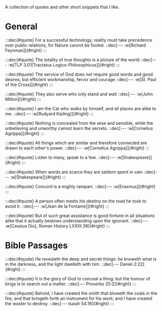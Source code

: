 A collection of quotes and other short snippets that I like.

# General

:::dec{#quote}
For a successful technology, reality must take precedence over public relations, for Nature cannot be fooled.
::dec[--- :w[Richard Feynman]]{#right}
:::

:::dec{#quote}
The totality of true thoughts is a picture of the world
::dec[--- :w[TLP 3.01|Tractatus Logico-Philosophicus]]{#right}
:::

:::dec{#quote}
The service of God does not require good words and good desires, but efficient workmanship, fervor and courage
::dec[--- :w[St. Paul of the Cross]]{#right}
:::

:::dec{#quote}
They also serve who only stand and wait
::dec[--- :w[John Milton]]{#right}
:::

:::dec{#quote}
I am the Cat who walks by himself, and all places are alike to me.
::dec[--- :w[Rudyard Kipling]]{#right}
:::

:::dec{#quote}
Nothing is concealed from the wise and sensible, while the unbelieving and unworthy cannot learn the secrets.
::dec[--- :w[Cornelius Agrippa]]{#right}
:::

:::dec{#quote}
All things which are similar and therefore connected are drawn to each other's power.
::dec[--- :w[Cornelius Agrippa]]{#right}
:::

:::dec{#quote}
Listen to many, speak to a few.
::dec[--- :w[Shakespeare]]{#right}
:::

:::dec{#quote}
When words are scarce they are seldom spent in vain
::dec[--- :w[Shakespeare]]{#right}
:::

:::dec{#quote}
Concord is a mighty rampart.
::dec[--- :w[Erasmus]]{#right}
:::

:::dec{#quote}
A person often meets his destiny on the road he took to avoid it.
::dec[--- :w[Jean de la Fontaine]]{#right}
:::

:::dec{#quote}
But of such great assistance is good fortune in all situations alike that it actually bestows understanding upon the ignorant.
::dec[--- :w[Cassius Dio], Roman History LXXIX.38]{#right}
:::

# Bible Passages

:::dec{#quote}
He revealeth the deep and secret things: he knoweth what is in the darkness, and the light dwelleth with him.
::dec[--- Daniel 2:22]{#right}
:::

:::dec{#quote}
It is the glory of God to conceal a thing: but the honour of kings is to search out a matter.
::dec[--- Proverbs 25:2]{#right}
:::

:::dec{#quote}
Behold, I have created the smith that bloweth the coals in the fire, and that bringeth forth an instrument for his work; and I have created the waster to destroy.
::dec[--- Isaiah 54:16]{#right}
:::
